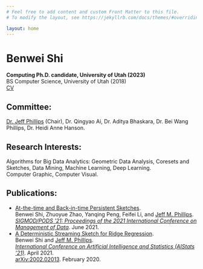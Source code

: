 ```yaml
---
# Feel free to add content and custom Front Matter to this file.
# To modify the layout, see https://jekyllrb.com/docs/themes/#overriding-theme-defaults

layout: home
---
```


# Benwei Shi

**Computing Ph.D. candidate, University of Utah (2023)**  
BS Computer Science, University of Utah (2018)  
[CV](./assets/benwei_cv.pdf)

## Committee:
[Dr. Jeff Phillips](https://www.cs.utah.edu/~jeffp/) (Chair), Dr. Qingyao Ai, Dr. Aditya Bhaskara, Dr. Bei Wang Phillips, Dr. Heidi Anne Hanson.

## Research Interests:

Algorithms for Big Data Analytics: Geometric Data Analysis, Coresets and Sketches, Data Mining, Machine Learning, Deep Learning. <br>
Computer Graphic, Computer Visual.

## Publications:
- [At-the-time and Back-in-time Persistent Sketches](./assets/papers/ATTP_sigmod21.pdf).  
  Benwei Shi, Zhuoyue Zhao, Yanqing Peng, Feifei Li, and [Jeff M. Phillips](https://www.cs.utah.edu/~jeffp/).  
  [*SIGMOD/PODS '21: Proceedings of the 2021 International Conference on Management of Data*](https://dl.acm.org/doi/abs/10.1145/3448016.3452802). June 2021.
- [A Deterministic Streaming Sketch for Ridge Regression](./assets/papers/FDRR_aistats21.pdf).  
  Benwei Shi and [Jeff M. Phillips](https://www.cs.utah.edu/~jeffp/).  
  [*International Conference on Artificial Intelligence and Statistics (AIStats '21)*](http://proceedings.mlr.press/v130/shi21b.html). April 2021.  
  [arXiv:2002.02013](https://arxiv.org/abs/2002.02013). February 2020.
